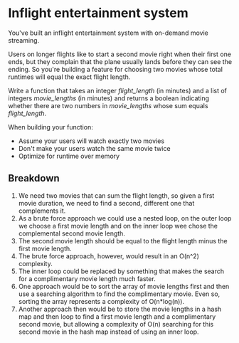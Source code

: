 # Inflight entertainment system

You've built an inflight entertainment system with on-demand movie streaming.

Users on longer flights like to start a second movie right when their first one ends, but they complain that the plane usually lands before they can see the ending. So you're building a feature for choosing two movies whose total runtimes will equal the exact flight length.

Write a function that takes an integer *flight_length* (in minutes) and a list of integers *movie_lengths* (in minutes) and returns a boolean indicating whether there are two numbers in *movie_lengths* whose sum equals *flight_length*.

When building your function:

* Assume your users will watch exactly two movies
* Don't make your users watch the same movie twice
* Optimize for runtime over memory

## Breakdown
1. We need two movies that can sum the flight length, so given a first movie duration, we need to find a second, different one that complements it.
2. As a brute force approach we could use a nested loop, on the outer loop we choose a first movie length and on the inner loop wee chose the complemental second movie length.
3. The second movie length should be equal to the flight length minus the first movie length.
4. The brute force approach, however, would result in an O(n^2) complexity.
5. The inner loop could be replaced by something that makes the search for a complimentary movie length much faster.
6. One approach would be to sort the array of movie lengths first and then use a searching algorithm to find the complimentary movie. Even so, sorting the array represents a complexity of O(n*log(n)).
7. Another approach then would be to store the movie lengths in a hash map and then loop to find a first movie length and a complimentary second movie, but allowing a complexity of O(n) searching for this second movie in the hash map instead of using an inner loop.
